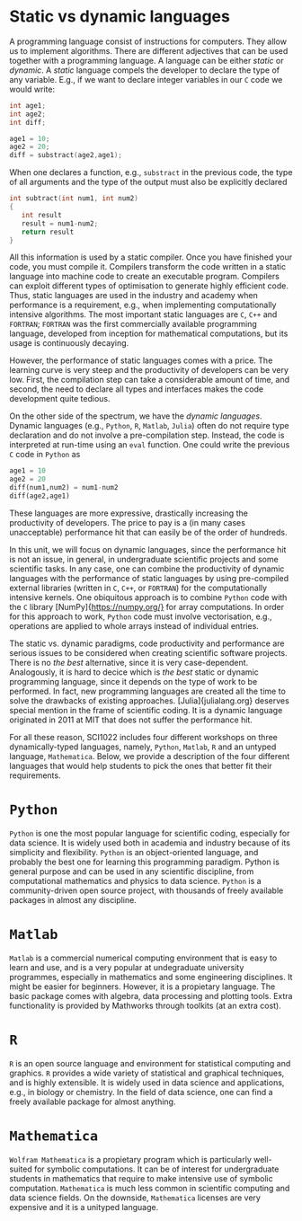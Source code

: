 # Static vs dynamic languages

A programming language consist of instructions for computers. They allow us to implement algorithms. There are different adjectives that can be used together with a programming language. A language can be either *static* or *dynamic*. A *static* language compels the developer to declare the type of any variable. E.g., if we want to declare integer variables in our `C` code we would write:
```c
int age1;
int age2;
int diff;

age1 = 10;
age2 = 20;
diff = substract(age2,age1);
```
When one declares a function, e.g., `substract` in the previous code, the type of all arguments and the type of the output must also be explicitly declared
```c
int subtract(int num1, int num2)
{
   int result
   result = num1-num2;
   return result
}    
```
All this information is used by a static compiler. Once you have finished your code, you must compile it. Compilers transform the code written in a static language into machine code to create an executable program. Compilers can exploit different types of optimisation to generate highly efficient code. Thus, static languages are used in the industry and academy when performance is a requirement, e.g., when implementing computationally intensive algorithms. The most important static languages are `C`, `C++` and `FORTRAN`; `FORTRAN` was the first commercially available programming language, developed from inception for mathematical computations, but its usage is continuously decaying. 

However, the performance of static languages comes with a price. The learning curve is very steep and the productivity of developers can be very low. First, the compilation step can take a considerable amount of time, and second, the need to declare all types and interfaces makes the code development quite tedious.

On the other side of the spectrum, we have the *dynamic languages*. Dynamic languages (e.g., `Python`, `R`, `Matlab`, `Julia`) often do not require type declaration and do not involve a pre-compilation step. Instead, the code is interpreted at run-time using an `eval` function. One could write the previous `C` code in `Python` as
```python
age1 = 10
age2 = 20
diff(num1,num2) = num1-num2
diff(age2,age1)
```
These languages are more expressive, drastically increasing the productivity of developers. The price to pay is a (in many cases unacceptable) performance hit that can easily be of the order of hundreds.

In this unit, we will focus on dynamic languages, since the performance hit is not an issue, in general, in undergraduate scientific projects and some scientific tasks. In any case, one can combine the productivity of dynamic languages with the performance of static languages by using pre-compiled external libraries (written in `C`, `C++`, or `FORTRAN`) for the computationally intensive kernels. One obiquitous approach is to combine `Python` code with the `C` library [NumPy]{https://numpy.org/} for array computations. In order for this approach to work, `Python` code must involve vectorisation, e.g., operations are applied to whole arrays instead of individual entries.

The static vs. dynamic paradigms, code productivity and performance are serious issues to be considered when creating scientific software projects. There is no *the best* alternative, since it is very case-dependent. Analogously, it is hard to decice which is *the best* static or dynamic programming language, since it depends on the type of work to be performed. In fact, new programming languages are created all the time to solve the drawbacks of existing approaches. [Julia]{julialang.org} deserves special mention in the frame of scientific coding. It is a dynamic language originated in 2011 at MIT that does not suffer the performance hit.

For all these reason, SCI1022 includes four different workshops on three dynamically-typed languages, namely, `Python`, `Matlab`, `R` and an untyped language, `Mathematica`. Below, we provide a description of the four different languages that would help students to pick the ones that better fit their requirements.

# `Python`

`Python` is one the most popular language for scientific coding, especially for data science. It is widely used both in academia and industry because of its simplicity and flexibility. `Python` is an object-oriented language, and probably the best one for learning this programming paradigm. Python is general purpose and can be used in any scientific discipline, from computational mathematics and physics to data science. `Python` is a community-driven open source project, with thousands of freely available packages in almost any discipline.

# `Matlab`

`Matlab` is a commercial numerical computing environment that is easy to learn and use, and is a very popular at undegraduate university programmes, especially in mathematics and some engineering disciplines. It might be easier for beginners. However, it is a propietary language. The basic package comes with algebra, data processing and plotting tools.
Extra functionality is provided by Mathworks through toolkits (at an extra cost).

# `R`

`R` is an open source language and environment for statistical computing and graphics. `R` provides a wide variety of statistical and graphical techniques, and is highly extensible. It is widely used in data science and applications, e.g., in biology or chemistry. In the field of data science, one can find a freely available package for almost anything.

# `Mathematica`

`Wolfram Mathematica` is a propietary program which is particularly well-suited for symbolic computations. It can be of interest for undergraduate students in mathematics that require to make intensive use of symbolic computation. `Mathematica` is much less common in scientific computing and data science fields. On the downside, `Mathematica` licenses are very expensive and it is a unityped language.
